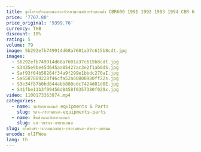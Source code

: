 ```yaml
---
title: ชุดโครงสร้างภายนอกรถจักรยานยนต์สำหรับฮอนด้า CBR600 1991 1992 1993 1994 CBR 600F2 91 92 93 94สร้างโครงจักรยานพลาสติก ABS
price: '7707.80'
price_original: '9399.76'
currency: THB
discount: 18%
rating: 5
volume: 79
image: Sb292efb749914d68a7601a37c615b8cdt.jpg
images:
  - Sb292efb749914d68a7601a37c615b8cdt.jpg
  - S3435e9be45d645aa85427ac3e2f1ab0dS.jpg
  - Saf93f64b58264f34a9f299e1bbdc270aI.jpg
  - Sa6587889228f46cfa52a60808980ff22s.jpg
  - S3e34f87b0bd844abb880edc7424d81d0E.jpg
  - S41fbe11b3f99456d8458f0357380f029x.jpg
video: 1100173363874.mp4
categories:
  - name: รถจักรยานยนต์ equipments & Parts
    slug: รถจ-กรยานยนต-equipments-parts
  - name: ชิ้นส่วนรถจักรยานยนต์
    slug: นส-วนรถจ-กรยานยนต
slug: ดโครงสร-างภายนอกรถจ-กรยานยนต-สำหร-บฮอนด
encode: olIFWou
lang: th
---
```

  